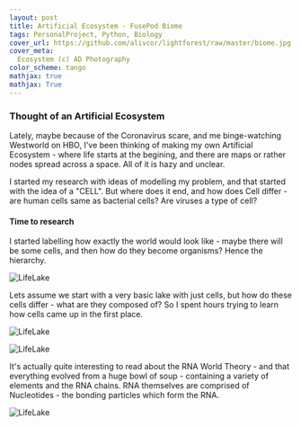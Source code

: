 ```yaml
---
layout: post
title: Artificial Ecosystem - FusePod Biome
tags: PersonalProject, Python, Biology
cover_url: https://github.com/alivcor/lightforest/raw/master/biome.jpg
cover_meta: 
  Ecosystem (c) AD Photography
color_scheme: tango
mathjax: true
mathjax: True
---
```

<style TYPE="text/css">
code.has-jax {font: inherit; font-size: 100%; background: inherit; border: inherit;}
</style>
<script type="text/x-mathjax-config">
MathJax.Hub.Config({
    tex2jax: {
        inlineMath: [['$','$']],
        skipTags: ['script', 'noscript', 'style', 'textarea', 'pre'] // removed 'code' entry
    }
});
MathJax.Hub.Queue(function() {
    var all = MathJax.Hub.getAllJax(), i;
    for(i = 0; i < all.length; i += 1) {
        all[i].SourceElement().parentNode.className += ' has-jax';
    }
});
</script>
<script type="text/javascript" src="https://cdnjs.cloudflare.com/ajax/libs/mathjax/2.7.4/MathJax.js?config=TeX-AMS_HTML-full"></script>

### Thought of an Artificial Ecosystem

Lately, maybe because of the Coronavirus scare, and me binge-watching Westworld on HBO, I've been thinking of making my own Artificial Ecosystem - where life starts at the begining, and there are maps or rather nodes spread across a space. All of it is hazy and unclear.

I started my research with ideas of modelling my problem, and that started with the idea of a "CELL". But where does it end, and how does Cell differ - are human cells same as bacterial cells? Are viruses a type of cell?

#### Time to research

I started labelling how exactly the world would look like - maybe there will be some cells, and then how do they become organisms? Hence the hierarchy.

![LifeLake]("https://github.com/alivcor/lightforest/raw/master/lifelake_1.png")

Lets assume we start with a very basic lake with just cells, but how do these cells differ - what are they composed of? So I spent hours trying to learn how cells came up in the first place. 

![LifeLake]("https://github.com/alivcor/lightforest/raw/master/lifelake_2.png")

![LifeLake]("https://github.com/alivcor/lightforest/raw/master/lifelake_3.png")

It's actually quite interesting to read about the RNA World Theory - and that everything evolved from a huge bowl of soup - containing a variety of elements and the RNA chains. RNA themselves are comprised of Nucleotides - the bonding particles which form the RNA.


![LifeLake]("https://github.com/alivcor/lightforest/raw/master/lifelake_4.png")



